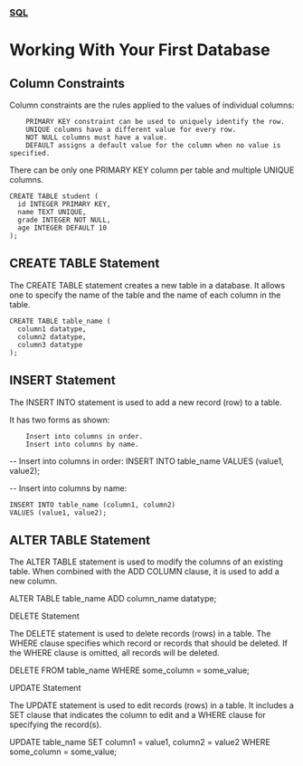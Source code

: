 ### [SQL](../README.md)
# Working With Your First Database

## Column Constraints

Column constraints are the rules applied to the values of individual columns:
```
    PRIMARY KEY constraint can be used to uniquely identify the row.
    UNIQUE columns have a different value for every row.
    NOT NULL columns must have a value.
    DEFAULT assigns a default value for the column when no value is specified.
```
There can be only one PRIMARY KEY column per table and multiple UNIQUE columns.
```
CREATE TABLE student (
  id INTEGER PRIMARY KEY,
  name TEXT UNIQUE,
  grade INTEGER NOT NULL,
  age INTEGER DEFAULT 10
);
```
## CREATE TABLE Statement

The CREATE TABLE statement creates a new table in a database. It allows one to specify the name of the table and the name of each column in the table.
```
CREATE TABLE table_name (
  column1 datatype,
  column2 datatype,
  column3 datatype
);
```
## INSERT Statement

The INSERT INTO statement is used to add a new record (row) to a table.

It has two forms as shown:
```
    Insert into columns in order.
    Insert into columns by name.
```
-- Insert into columns in order:
INSERT INTO table_name
VALUES (value1, value2);

-- Insert into columns by name:
```
INSERT INTO table_name (column1, column2)
VALUES (value1, value2);
```
## ALTER TABLE Statement

The ALTER TABLE statement is used to modify the columns of an existing table. When combined with the ADD COLUMN clause, it is used to add a new column.

ALTER TABLE table_name
ADD column_name datatype;

DELETE Statement

The DELETE statement is used to delete records (rows) in a table. The WHERE clause specifies which record or records that should be deleted. If the WHERE clause is omitted, all records will be deleted.

DELETE FROM table_name
WHERE some_column = some_value;

UPDATE Statement

The UPDATE statement is used to edit records (rows) in a table. It includes a SET clause that indicates the column to edit and a WHERE clause for specifying the record(s).

UPDATE table_name
SET column1 = value1, column2 = value2
WHERE some_column = some_value;

